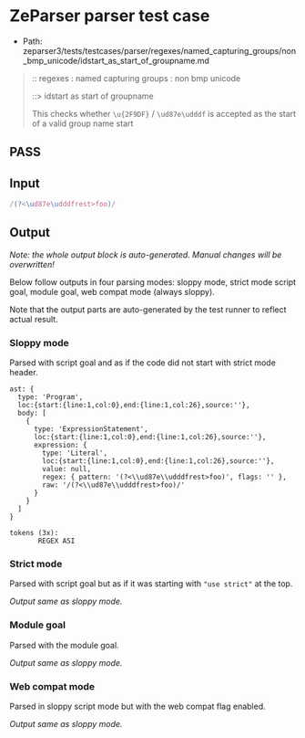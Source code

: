 # ZeParser parser test case

- Path: zeparser3/tests/testcases/parser/regexes/named_capturing_groups/non_bmp_unicode/idstart_as_start_of_groupname.md

> :: regexes : named capturing groups : non bmp unicode
>
> ::> idstart as start of groupname
>
> This checks whether `\u{2F9DF}` / `\ud87e\udddf` is accepted as the start of a valid group name start

## PASS

## Input

`````js
/(?<\ud87e\udddfrest>foo)/
`````

## Output

_Note: the whole output block is auto-generated. Manual changes will be overwritten!_

Below follow outputs in four parsing modes: sloppy mode, strict mode script goal, module goal, web compat mode (always sloppy).

Note that the output parts are auto-generated by the test runner to reflect actual result.

### Sloppy mode

Parsed with script goal and as if the code did not start with strict mode header.

`````
ast: {
  type: 'Program',
  loc:{start:{line:1,col:0},end:{line:1,col:26},source:''},
  body: [
    {
      type: 'ExpressionStatement',
      loc:{start:{line:1,col:0},end:{line:1,col:26},source:''},
      expression: {
        type: 'Literal',
        loc:{start:{line:1,col:0},end:{line:1,col:26},source:''},
        value: null,
        regex: { pattern: '(?<\\ud87e\\udddfrest>foo)', flags: '' },
        raw: '/(?<\\ud87e\\udddfrest>foo)/'
      }
    }
  ]
}

tokens (3x):
       REGEX ASI
`````

### Strict mode

Parsed with script goal but as if it was starting with `"use strict"` at the top.

_Output same as sloppy mode._

### Module goal

Parsed with the module goal.

_Output same as sloppy mode._

### Web compat mode

Parsed in sloppy script mode but with the web compat flag enabled.

_Output same as sloppy mode._
